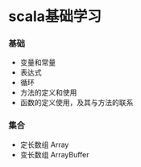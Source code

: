 # scala基础学习

### 基础
* 变量和常量
* 表达式
* 循环
* 方法的定义和使用
* 函数的定义使用，及其与方法的联系 

### 集合
* 定长数组  Array
* 变长数组  ArrayBuffer